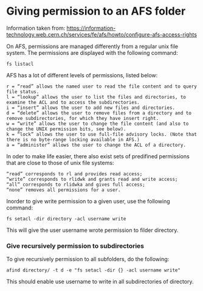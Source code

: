 # Giving permission to an AFS folder

Information taken from: https://information-technology.web.cern.ch/services/fe/afs/howto/configure-afs-access-rights

On AFS, permissions are managed differently from a regular unix file system. The permissions are displayed with the following command: 

	fs listacl

AFS has a lot of different levels of permissions, listed below: 

	r = “read” allows the named user to read the file content and to query file status.
	l = “lookup” allows the user to list the files and directories, to examine the ACL and to access the subdirectories.
	i = “insert” allows the user to add new files and directories.
	d = “delete” allows the user to remove files from a directory and to remove subdirectories, for which they have insert right.
	w = “write” allows the user to change the file content (and also to change the UNIX permission bits, see below).
	k = “lock” allows the user to use full-file advisory locks. (Note that there is no byte-range locking available in AFS.)
	a = “administer” allows the user to change the ACL of a directory.

In oder to make life easier, there also exist sets of predifined permissions that are close to those of unix file systems: 

	“read” corresponds to rl and provides read access;
	“write” corresponds to rlidwk and grants read and write access;
	“all” corresponds to rlidwka and gives full access;
	“none” removes all permissions for a user.
	
Inorder to give write permission to a given user, use the following command: 

	fs setacl -dir directory -acl username write

This will give the user username wrote permission to filder directory. 


### Give recursively permission to subdirectories

To give recursively permission to all subfolders, do the following: 

	afind directory/ -t d -e "fs setacl -dir {} -acl username write"

This should enable use username to write in all subdirectories of directory.